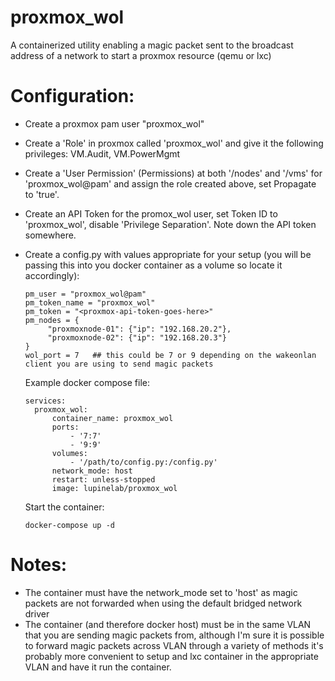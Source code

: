 # proxmox_wol

A containerized utility enabling a magic packet sent to the broadcast address of a network to start a proxmox resource (qemu or lxc)

# Configuration:
- Create a proxmox pam user "proxmox_wol"
- Create a 'Role' in proxmox called 'proxmox_wol' and give it the following privileges: VM.Audit, VM.PowerMgmt
- Create a 'User Permission' (Permissions) at both '/nodes' and '/vms' for 'proxmox_wol@pam' and assign the role created above, set Propagate to 'true'.
- Create an API Token for the promox_wol user, set Token ID to 'proxmox_wol', disable 'Privilege Separation'. Note down the API token somewhere.
- Create a config.py with values appropriate for your setup (you will be passing this into you docker container as a volume so locate it accordingly):
  ```
  pm_user = "proxmox_wol@pam"
  pm_token_name = "proxmox_wol"
  pm_token = "<proxmox-api-token-goes-here>"
  pm_nodes = {
       "proxmoxnode-01": {"ip": "192.168.20.2"},
       "proxmoxnode-02": {"ip": "192.168.20.3"}
  }
  wol_port = 7   ## this could be 7 or 9 depending on the wakeonlan client you are using to send magic packets
  ```
  Example docker compose file:
  
  ```version: '3.3'
  services:
    proxmox_wol:
        container_name: proxmox_wol
        ports:
            - '7:7'
            - '9:9'
        volumes:
            - '/path/to/config.py:/config.py'
        network_mode: host
        restart: unless-stopped
        image: lupinelab/proxmox_wol
  ```
  Start the container: 
  ```
  docker-compose up -d
  ```
# Notes:
  - The container must have the network_mode set to 'host' as magic packets are not forwarded when using the default bridged network driver
  - The container (and therefore docker host) must be in the same VLAN that you are sending magic packets from, although I'm sure it is possible to forward magic packets across VLAN through a variety of methods it's probably more convenient to setup and lxc container in the appropriate VLAN and have it run the container.
